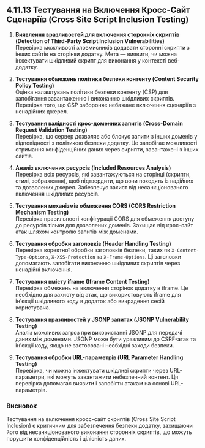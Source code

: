 ## 4.11.13 Тестування на Включення Кросс-Сайт Сценаріїв (Cross Site Script Inclusion Testing)

1. **Виявлення вразливостей для включення сторонніх скриптів (Detection of Third-Party Script Inclusion Vulnerabilities)**  
   Перевірка можливості зловмисників додавати сторонні скрипти з інших сайтів на сторінки додатку. Мета — виявити, чи можна інжектувати шкідливий скрипт для виконання у контексті веб-додатку.

2. **Тестування обмежень політики безпеки контенту (Content Security Policy Testing)**  
   Оцінка налаштувань політики безпеки контенту (CSP) для запобігання завантаженню і виконанню шкідливих скриптів. Перевірка того, що CSP забороняє небажане включення сценаріїв з ненадійних джерел.

3. **Тестування валідності крос-доменних запитів (Cross-Domain Request Validation Testing)**  
   Перевірка, що сервер дозволяє або блокує запити з інших доменів у відповідності з політикою безпеки додатку. Це запобігає можливості отримання конфіденційних даних через скрипти, завантажені з інших сайтів.

4. **Аналіз включених ресурсів (Included Resources Analysis)**  
   Перевірка всіх ресурсів, які завантажуються на сторінці (скрипти, стилі, зображення), щоб підтвердити, що вони походять із надійних та дозволених джерел. Забезпечує захист від несанкціонованого включення шкідливих ресурсів.

5. **Тестування механізмів обмеження CORS (CORS Restriction Mechanism Testing)**  
   Перевірка правильності конфігурації CORS для обмеження доступу до ресурсів тільки для дозволених доменів. Захищає від крос-сайт атак шляхом контролю запитів між доменами.

6. **Тестування обробки заголовків (Header Handling Testing)**  
   Перевірка коректної обробки заголовків безпеки, таких як `X-Content-Type-Options`, `X-XSS-Protection` та `X-Frame-Options`. Ці заголовки допомагають запобігати виконанню шкідливих скриптів через ненадійні включення.

7. **Тестування вмісту iframe (Iframe Content Testing)**  
   Перевірка обмежень на включення сторінок додатку в iframe. Це необхідно для захисту від атак, що використовують iframe для ін'єкції шкідливого коду в додаток або викрадення сесій користувача.

8. **Тестування вразливостей у JSONP запитах (JSONP Vulnerability Testing)**  
   Аналіз можливих загроз при використанні JSONP для передачі даних між доменами. JSONP може бути уразливим до CSRF-атак та ін'єкції коду, якщо не застосовані необхідні заходи безпеки.

9. **Тестування обробки URL-параметрів (URL Parameter Handling Testing)**  
   Перевірка, чи можна інжектувати шкідливі скрипти через URL-параметри, які можуть завантажити небезпечний контент. Ця перевірка допомагає виявити і запобігти атакам на основі URL-параметрів.

### Висновок
Тестування на включення кросс-сайт скриптів (Cross Site Script Inclusion) є критичним для забезпечення безпеки додатку, захищаючи його від несанкціонованого виконання сторонніх скриптів, що можуть порушити конфіденційність і цілісність даних.
